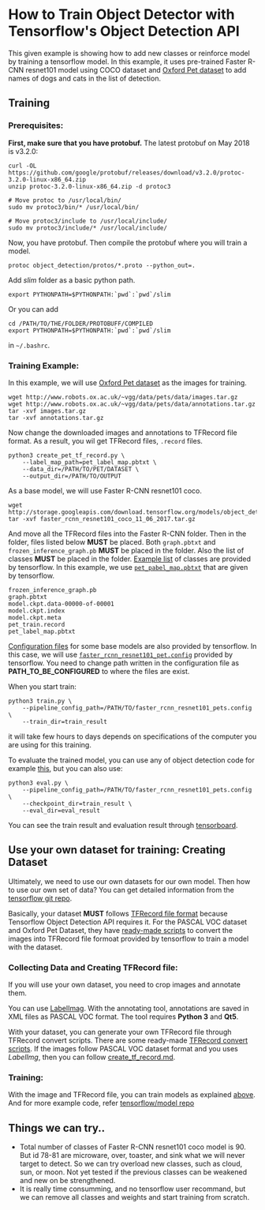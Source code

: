 <!--
waggle_topic=IGNORE
-->

# How to Train Object Detector with Tensorflow's Object Detection API

This given example is showing how to add new classes or reinforce model by training a tensorflow model. In this example, it uses pre-trained Faster R-CNN resnet101 model using COCO dataset and [Oxford Pet dataset](http://www.robots.ox.ac.uk/~vgg/data/pets/) to add names of dogs and cats in the list of detection.

## Training

### Prerequisites:

**First, make sure that you have protobuf.** The latest protobuf on May 2018 is v3.2.0:
```
curl -OL https://github.com/google/protobuf/releases/download/v3.2.0/protoc-3.2.0-linux-x86_64.zip
unzip protoc-3.2.0-linux-x86_64.zip -d protoc3

# Move protoc to /usr/local/bin/
sudo mv protoc3/bin/* /usr/local/bin/

# Move protoc3/include to /usr/local/include/
sudo mv protoc3/include/* /usr/local/include/
```

Now, you have protobuf. Then compile the protobuf where you will train a model. 
```
protoc object_detection/protos/*.proto --python_out=.
```

Add *slim* folder as a basic python path.
```
export PYTHONPATH=$PYTHONPATH:`pwd`:`pwd`/slim
```

Or you can add 
```
cd /PATH/TO/THE/FOLDER/PROTOBUFF/COMPILED
export PYTHONPATH=$PYTHONPATH:`pwd`:`pwd`/slim
```
in ```~/.bashrc```.

### Training Example:

In this example, we will use [Oxford Pet dataset](http://www.robots.ox.ac.uk/~vgg/data/pets/) as the images for training.
```
wget http://www.robots.ox.ac.uk/~vgg/data/pets/data/images.tar.gz
wget http://www.robots.ox.ac.uk/~vgg/data/pets/data/annotations.tar.gz
tar -xvf images.tar.gz
tar -xvf annotations.tar.gz
```

Now change the downloaded images and annotations to TFRecord file format. As a result, you wil get TFRecord files, ```.record``` files.

```
python3 create_pet_tf_record.py \
    --label_map_path=pet_label_map.pbtxt \
    --data_dir=/PATH/TO/PET/DATASET \
    --output_dir=/PATH/TO/OUTPUT
```

As a base model, we will use Faster R-CNN resnet101 coco.

```
wget http://storage.googleapis.com/download.tensorflow.org/models/object_detection/faster_rcnn_resnet101_coco_11_06_2017.tar.gz
tar -xvf faster_rcnn_resnet101_coco_11_06_2017.tar.gz
```

And move all the TFRecord files into the Faster R-CNN folder. Then in the folder, files listed below **MUST** be placed. Both ```graph.pbtxt``` and ```frozen_inference_graph.pb``` **MUST** be placed in the folder. Also the list of classes **MUST** be placed in the folder. [Example list](https://github.com/tensorflow/models/tree/master/research/object_detection/data) of classes are provided by tensorflow. In this example, we use [```pet_pabel_map.pbtxt```](https://github.com/tensorflow/models/blob/master/research/object_detection/data/pet_label_map.pbtxt) that are given by tensorflow.
```
frozen_inference_graph.pb
graph.pbtxt
model.ckpt.data-00000-of-00001
model.ckpt.index
model.ckpt.meta
pet_train.record
pet_label_map.pbtxt
```

[Configuration files](https://github.com/tensorflow/models/tree/master/research/object_detection/samples/configs) for some base models are also provided by tensorflow. In this case, we will use [```faster_rcnn_resnet101_pet.config```](https://github.com/tensorflow/models/blob/master/research/object_detection/samples/configs/faster_rcnn_resnet101_coco.config) provided by tensorflow. You need to change path written in the configuration file as **PATH_TO_BE_CONFIGURED** to where the files are exist.

When you start train:
```
python3 train.py \
    --pipeline_config_path=/PATH/TO/faster_rcnn_resnet101_pets.config \
    --train_dir=train_result
```
it will take few hours to days depends on specifications of the computer you are using for this training.

To evaluate the trained model, you can use any of object detection code for example [this](https://github.com/waggle-sensor/plugin_manager/blob/master/plugins/image_detector/training/tf_test.py), but you can also use:
```# From the tensorflow/models/ directory
python3 eval.py \
    --pipeline_config_path=/PATH/TO/faster_rcnn_resnet101_pets.config \
    --checkpoint_dir=train_result \
    --eval_dir=eval_result
```

You can see the train result and evaluation result through [tensorboard](https://www.tensorflow.org/programmers_guide/summaries_and_tensorboard).


## Use your own dataset for training: Creating Dataset

Ultimately, we need to use our own datasets for our own model. Then how to use our own set of data? You can get detailed information from the [tensorflow git repo](https://github.com/tensorflow/models/blob/master/research/object_detection/g3doc/using_your_own_dataset.md).

Basically, your dataset **MUST** follows [TFRecord file format](https://www.tensorflow.org/api_guides/python/python_io#tfrecords_format_details) because Tensorflow Object Detection API requires it. For the PASCAL VOC dataset and Oxford Pet Dataset, they have [ready-made scripts](https://github.com/tensorflow/models/tree/master/research/object_detection/dataset_tools) to convert the images into TFRecord file formoat provided by tensorflow to train a model with the dataset.

### Collecting Data and Creating TFRecord file:

If you will use your own dataset, you need to crop images and annotate them. 

You can use [LabelImag](https://github.com/tzutalin/labelImg). With the annotating tool, annotations are saved in XML files as PASCAL VOC format. The tool requires **Python 3** and **Qt5**.

With your dataset, you can generate your own TFRecord file through TFRecord convert scripts. There are some ready-made [TFRecord convert scripts](https://github.com/tensorflow/models/tree/master/research/object_detection/dataset_tools). If the images follow PASCAL VOC dataset format and you uses *LabelImg*, then you can follow [create_tf_record.md](https://github.com/waggle-sensor/plugin_manager/blob/master/plugins/image_detector/training/create_tf_record.md).

### Training:
With the image and TFRecord file, you can train models as explained [above](https://github.com/waggle-sensor/plugin_manager/blob/master/plugins/image_detector/training/README.md#training-example). And for more example code, refer [tensorflow/model repo](https://github.com/tensorflow/models)

## Things we can try..
* Total number of classes of Faster R-CNN resnet101 coco model is 90. But id 78-81 are microware, over, toaster, and sink what we will never target to detect. So we can try overload new classes, such as cloud, sun, or moon. Not yet tested if the previous classes can be weakened and new on be strengthened.
* It is really time consumming, and no tensorflow user recommand, but we can remove all classes and weights and start training from scratch.


